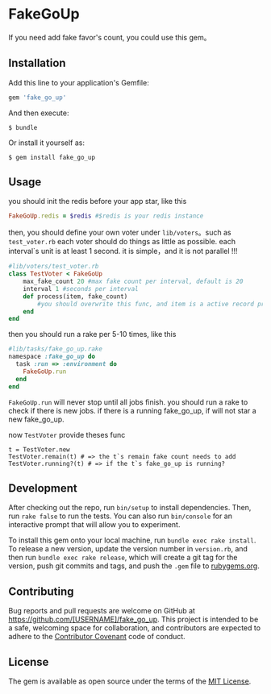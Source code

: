 # FakeGoUp
If you need add fake favor's count, you could use this gem。

## Installation

Add this line to your application's Gemfile:

```ruby
gem 'fake_go_up'
```

And then execute:

    $ bundle

Or install it yourself as:

    $ gem install fake_go_up

## Usage

you should init the redis before your app star, like this
```ruby
FakeGoUp.redis = $redis #$redis is your redis instance
```

then, you should define your own voter under `lib/voters`。such as `test_voter.rb`
each voter should do things as little as possible. each interval`s unit is at least 1 second. 
it is simple，and it is not parallel !!!
```ruby
#lib/voters/test_voter.rb
class TestVoter < FakeGoUp
    max_fake_count 20 #max fake count per interval, default is 20
    interval 1 #seconds per interval
    def process(item, fake_count)
        #you should overwrite this func, and item is a active record project
    end
end
```

then you should run a rake per 5-10 times, like this
```ruby
#lib/tasks/fake_go_up.rake
namespace :fake_go_up do
  task :run => :environment do
    FakeGoUp.run
  end
end
```
`FakeGoUp.run` will never stop until all jobs finish. you should run a rake to check if there is new jobs. if there is a running fake_go_up, if will not star a new fake_go_up.

now `TestVoter` provide theses func
```
t = TestVoter.new
TestVoter.remain(t) # => the t`s remain fake count needs to add
TestVoter.running?(t) # => if the t`s fake_go_up is running? 
```

## Development

After checking out the repo, run `bin/setup` to install dependencies. Then, run `rake false` to run the tests. You can also run `bin/console` for an interactive prompt that will allow you to experiment.

To install this gem onto your local machine, run `bundle exec rake install`. To release a new version, update the version number in `version.rb`, and then run `bundle exec rake release`, which will create a git tag for the version, push git commits and tags, and push the `.gem` file to [rubygems.org](https://rubygems.org).

## Contributing

Bug reports and pull requests are welcome on GitHub at https://github.com/[USERNAME]/fake_go_up. This project is intended to be a safe, welcoming space for collaboration, and contributors are expected to adhere to the [Contributor Covenant](contributor-covenant.org) code of conduct.


## License

The gem is available as open source under the terms of the [MIT License](http://opensource.org/licenses/MIT).


